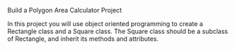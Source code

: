 
Build a Polygon Area Calculator Project


In this project you will use object oriented programming to create a Rectangle class and a Square class. The Square class should be a subclass of Rectangle, and inherit its methods and attributes.